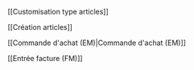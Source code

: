 [[Customisation type articles]]

[[Création articles]]

[[Commande d'achat (EM)|Commande d'achat (EM)]]

[[Entrée facture (FM)]]


